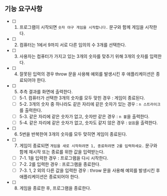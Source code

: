 ## 기능 요구사항

- [ ] 1. 프로그램이 시작되면 `숫자 야구 게임을 시작합니다.` 문구와 함께 게임을 시작한다.
- [ ] 2. 컴퓨터는 1에서 9까지 서로 다른 임의의 수 3개를 선택한다.
- [ ] 3. 사용자는 컴퓨터가 가지고 있는 3개의 숫자를 맞추기 위해 3개의 숫자를 입력한다.
- [ ] 4. 잘못된 입력의 경우 throw 문을 사용해 예외를 발생시킨 후 애플리케이션은 종료되어야 한다.
- [ ] 5. 추측 결과를 화면에 출력한다.
  - [ ] 5-1. 컴퓨터가 선택한 3개의 숫자를 모두 맞힌 경우 : 게임이 종료된다.
  - [ ] 5-2. 3개의 숫자 중 하나라도 같은 자리에 같은 숫자가 있는 경우 : `n 스트라이크`를 출력한다.
  - [ ] 5-3. 같은 자리에 같은 숫자가 없고, 숫자만 같은 경우 : `n 볼`을 출력한다.
  - [ ] 5-4. 같은 자리에 같은 숫자가 없고, 숫자도 같지 않은 경우 : `없음`을 출력한다.
- [ ] 6. 5번을 반복한여 3개의 숫자를 모두 맞히면 게임이 종료된다.
- [ ] 7. 게임이 종료되면 `게임을 새로 시작하려면 1, 종료하려면 2를 입력하세요.` 문구와 함께 재시작 또는 종료를 위한 값을 입력받는다.
  - [ ] 7-1. 1을 입력한 경우 : 프로그램을 다시 시작한다.
  - [ ] 7-2. 2를 입력한 경우 : 프로그램을 종료한다.
  - [ ] 7-3. 1, 2 외의 다른 값을 입력한 경우 : throw 문을 사용해 예외를 발생시킨 후 애플리케이션은 종료되어야 한다.
- [ ] 8. 게임을 종료한 후, 프로그램을 종료한다.
